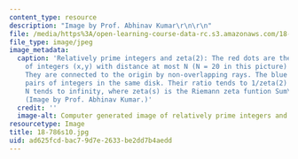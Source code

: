 ```yaml
---
content_type: resource
description: "Image by Prof. Abhinav Kumar\r\n\r\n"
file: /media/https%3A/open-learning-course-data-rc.s3.amazonaws.com/18-786-topics-in-algebraic-number-theory-spring-2010/ad625fcdbac79d7e2633be2dd7b4aedd_18-786s10.jpg
file_type: image/jpeg
image_metadata:
  caption: 'Relatively prime integers and zeta(2): The red dots are the coprime pairs
    of integers (x,y) with distance at most N (N = 20 in this picture) from the origin.
    They are connected to the origin by non-overlapping rays. The blue dots are all
    pairs of integers in the same disk. Their ratio tends to 1/zeta(2) = 6/pi^2 as
    N tends to infinity, where zeta(s) is the Riemann zeta funtion Sum\_n (1/n^s).
    (Image by Prof. Abhinav Kumar.)'
  credit: ''
  image-alt: Computer generated image of relatively prime integers and zeta(2)
resourcetype: Image
title: 18-786s10.jpg
uid: ad625fcd-bac7-9d7e-2633-be2dd7b4aedd
---
```


